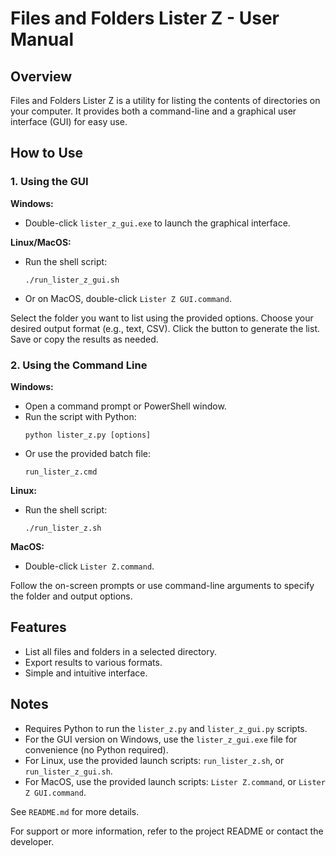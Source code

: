 # Files and Folders Lister Z - User Manual

## Overview
Files and Folders Lister Z is a utility for listing the contents of directories on your computer. It provides both a command-line and a graphical user interface (GUI) for easy use.

## How to Use

### 1. Using the GUI
**Windows:**
- Double-click `lister_z_gui.exe` to launch the graphical interface.

**Linux/MacOS:**
- Run the shell script:
  ```
  ./run_lister_z_gui.sh
  ```
- Or on MacOS, double-click `Lister Z GUI.command`.

Select the folder you want to list using the provided options.
Choose your desired output format (e.g., text, CSV).
Click the button to generate the list.
Save or copy the results as needed.

### 2. Using the Command Line
**Windows:**
- Open a command prompt or PowerShell window.
- Run the script with Python:
  ```
  python lister_z.py [options]
  ```
- Or use the provided batch file:
  ```
  run_lister_z.cmd
  ```

**Linux:**
- Run the shell script:
  ```
  ./run_lister_z.sh
  ```

**MacOS:**
- Double-click `Lister Z.command`.

Follow the on-screen prompts or use command-line arguments to specify the folder and output options.

## Features
- List all files and folders in a selected directory.
- Export results to various formats.
- Simple and intuitive interface.

## Notes
- Requires Python to run the `lister_z.py` and `lister_z_gui.py` scripts.
- For the GUI version on Windows, use the `lister_z_gui.exe` file for convenience (no Python required).
- For Linux, use the provided launch scripts: `run_lister_z.sh`, or `run_lister_z_gui.sh`.
- For MacOS, use the provided launch scripts:  `Lister Z.command`, or `Lister Z GUI.command`.

See `README.md` for more details.

For support or more information, refer to the project README or contact the developer.